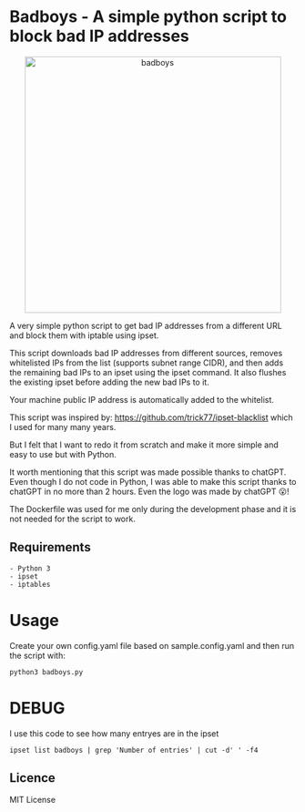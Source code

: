 # Badboys - A simple python script to block bad IP addresses

<p align="center">
  <img alt="badboys" title="badboys" src="https://user-images.githubusercontent.com/339828/225473301-c80d16a2-7df7-408e-90eb-8888aef9e25c.svg" width="450">
</p>

A very simple python script to get bad IP addresses from a different URL and block them with iptable using ipset.

This script downloads bad IP addresses from different sources, removes whitelisted IPs from the list (supports subnet range CIDR), and then adds the remaining bad IPs to an ipset using the ipset command. It also flushes the existing ipset before adding the new bad IPs to it.

Your machine public IP address is automatically added to the whitelist.

This script was inspired by: https://github.com/trick77/ipset-blacklist which I used for many many years.

But I felt that I want to redo it from scratch and make it more simple and easy to use but with Python.

It worth mentioning that this script was made possible thanks to chatGPT. Even though I do not code in Python, I was able to make this script thanks to chatGPT in no more than 2 hours. Even the logo was made by chatGPT 😮!

The Dockerfile was used for me only during the development phase and it is not needed for the script to work.

## Requirements

    - Python 3
    - ipset
    - iptables

# Usage

Create your own config.yaml file based on sample.config.yaml and then run the script with:

`python3 badboys.py`

# DEBUG

I use this code to see how many entryes are in the ipset

`ipset list badboys | grep 'Number of entries' | cut -d' ' -f4`

## Licence

MIT License

